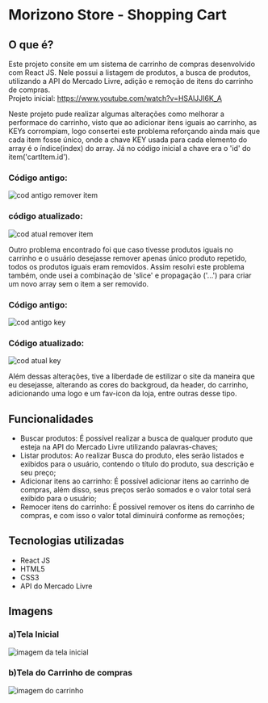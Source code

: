 # Morizono Store - Shopping Cart

## O que é?
Este projeto consite em um sistema de carrinho de compras desenvolvido com React JS. Nele possui a listagem de produtos, a busca de produtos, utilizando a API do Mercado Livre, 
adição e remoção de itens do carrinho de compras. <br>
Projeto inicial: https://www.youtube.com/watch?v=HSAlJJI6K_A

Neste projeto pude realizar algumas alterações como melhorar a performace do carrinho, visto que ao adicionar itens iguais ao carrinho, as KEYs corrompiam, 
logo consertei este problema reforçando ainda mais que cada item fosse único, onde a chave KEY usada para cada elemento do array é o índice(index) do array.
Já no código inicial a chave era o 'id' do item('cartItem.id'). <br>
### Código antigo:
![cod antigo remover item](https://github.com/juliohtm08/morizono-store/assets/102925073/066fd020-7f2b-44fc-bbf9-5971fc06365d)
### código atualizado: 
![cod atual remover item](https://github.com/juliohtm08/morizono-store/assets/102925073/f7bd890a-946e-4158-b880-4348ca46a24b)
    
Outro problema encontrado foi que caso tivesse produtos iguais no carrinho e o usuário desejasse
remover apenas único produto repetido, todos os produtos iguais eram removidos. Assim resolvi este problema também, onde usei a combinação de 'slice' e propagação ('...')
para criar um novo array sem o item a ser removido. <br>
### Código antigo: 
![cod antigo key](https://github.com/juliohtm08/morizono-store/assets/102925073/144379c6-4513-496d-a076-c362d0312cb6)
### Código atualizado:
![cod atual key](https://github.com/juliohtm08/morizono-store/assets/102925073/559fb424-7726-41a7-9246-4e055bd3df25)

Além dessas alterações, tive a liberdade de estilizar o site da maneira que eu desejasse, alterando as cores do backgroud, da header, do carrinho, 
adicionando uma logo e um fav-icon da loja, entre outras desse tipo.

## Funcionalidades

* Buscar produtos: É possível realizar a busca de qualquer produto que esteja na API do Mercado Livre utilizando palavras-chaves;
* Listar produtos: Ao realizar Busca do produto, eles serão listados e exibidos para o usuário, contendo o título do produto, sua descrição e seu preço;
* Adicionar itens ao carrinho: É possível adicionar itens ao carrinho de compras, além disso, seus preços serão somados e o valor total será exibido para o usuário;
* Remocer itens do carrinho: É possivel remover os itens do carrinho de compras, e com isso o valor total diminuirá conforme as remoções;

## Tecnologias utilizadas
* React JS
* HTML5
* CSS3
* API do Mercado Livre

## Imagens
### a)Tela Inicial
![imagem da tela inicial](https://github.com/juliohtm08/morizono-store/assets/102925073/b45df1c0-eb06-4351-8af4-ecd1a925d09a)

### b)Tela do Carrinho de compras
![imagem do carrinho](https://github.com/juliohtm08/morizono-store/assets/102925073/81219d50-d738-4a4d-bcab-ace341213e91)
